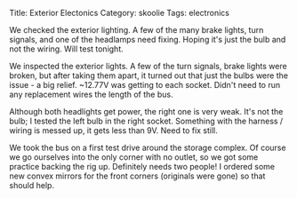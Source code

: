 Title: Exterior Electonics
Category: skoolie
Tags: electronics

We checked the exterior lighting. A few of the many brake lights, turn
signals, and one of the headlamps need fixing. Hoping it's just the bulb and not
the wiring. Will test tonight.

We inspected the exterior lights. A few of the turn
signals, brake lights were broken, but after taking them apart, it turned out
that just the bulbs were the issue - a big relief. ~12.77V was getting to each
socket. Didn't need to run any replacement wires the length of the bus.

Although both headlights get power, the right one is very weak. It's not the
bulb; I tested the left bulb in the right socket. Something with the harness
/ wiring is messed up, it gets less than 9V. Need to fix still.

We took the bus on a first test drive around the storage complex. Of course we
go ourselves into the only corner with no outlet, so we got some practice
backing the rig up. Definitely needs two people! I ordered some new convex
mirrors for the front corners (originals were gone) so that should help.


